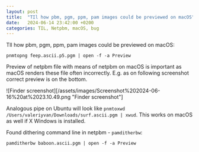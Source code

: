 ```yaml
---
layout: post
title:  "TIl how pbm, pgm, ppm, pam images could be previewed on macOS"
date:   2024-06-14 23:42:00 +0200
categories: TIL, Netpbm, macOS, bug
---
```

TIl how pbm, pgm, ppm, pam images could be previewed on macOS:

`pnmtopng feep.ascii.p5.pgm | open -f -a Preview`

Preview of netpbm file with means of netpbm on macOS is important as macOS renders these file often incorrectly. E.g. as on following screenshot correct preview is on the bottom.

![Finder screenshot][/assets/images/Screenshot%202024-06-16%20at%2023.10.49.png "Finder screenshot"]

Analogous pipe on Ubuntu will look like `pnmtoxwd /Users/valeriyvan/Downloads/surf.ascii.pgm | xwud`. This works on macOS as well if X Windows is installed.


Found dithering command line in netpbm - `pamditherbw`:

`pamditherbw baboon.ascii.pgm | open -f -a Preview`
